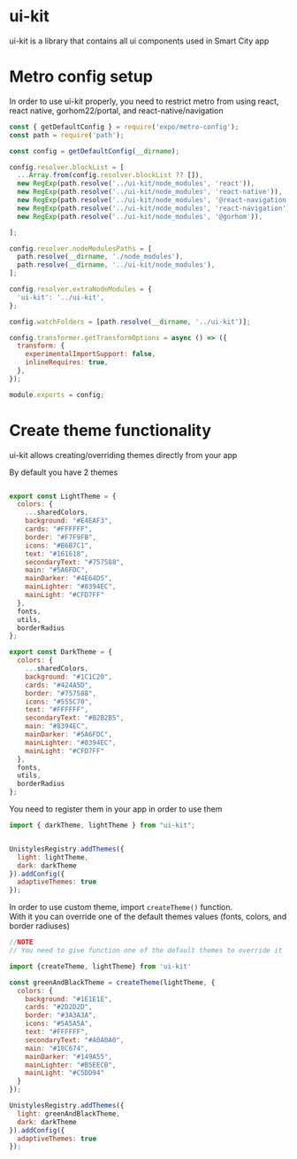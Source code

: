 # ui-kit

ui-kit is a library that contains all ui components used in Smart City app

# Metro config setup

In order to use ui-kit properly, you need to restrict metro from using react, react native, gorhom22/portal, and react-native/navigation


```js
const { getDefaultConfig } = require('expo/metro-config');
const path = require('path');

const config = getDefaultConfig(__dirname);

config.resolver.blockList = [
  ...Array.from(config.resolver.blockList ?? []),
  new RegExp(path.resolve('../ui-kit/node_modules', 'react')),
  new RegExp(path.resolve('../ui-kit/node_modules', 'react-native')),
  new RegExp(path.resolve('../ui-kit/node_modules', '@react-navigation')),
  new RegExp(path.resolve('../ui-kit/node_modules', 'react-navigation')),
  new RegExp(path.resolve('../ui-kit/node_modules', '@gorhom')),

];

config.resolver.nodeModulesPaths = [
  path.resolve(__dirname, './node_modules'),
  path.resolve(__dirname, '../ui-kit/node_modules'),
];

config.resolver.extraNodeModules = {
  'ui-kit': '../ui-kit',
};

config.watchFolders = [path.resolve(__dirname, '../ui-kit')];

config.transformer.getTransformOptions = async () => ({
  transform: {
    experimentalImportSupport: false,
    inlineRequires: true,
  },
});

module.exports = config;
```

# Create theme functionality 

ui-kit allows creating/overriding themes directly from your app

By default you have 2 themes 

```js

export const LightTheme = {
  colors: {
    ...sharedColors,
    background: "#E4EAF3",
    cards: "#FFFFFF",
    border: "#F7F9FB",
    icons: "#B6B7C1",
    text: "#161618",
    secondaryText: "#757588",
    main: "#5A6FDC",
    mainDarker: "#4E64D5",
    mainLighter: "#8394EC",
    mainLight: "#CFD7FF"
  },
  fonts,
  utils,
  borderRadius
};

export const DarkTheme = {
  colors: {
    ...sharedColors,
    background: "#1C1C20",
    cards: "#424A5D",
    border: "#757588",
    icons: "#555C70",
    text: "#FFFFFF",
    secondaryText: "#B2B2B5",
    main: "#8394EC",
    mainDarker: "#5A6FDC",
    mainLighter: "#8394EC",
    mainLight: "#CFD7FF"
  },
  fonts,
  utils,
  borderRadius
};
```

You need to register them in your app in order to use them

```js
import { darkTheme, lightTheme } from "ui-kit";


UnistylesRegistry.addThemes({
  light: lightTheme,
  dark: darkTheme
}).addConfig({
  adaptiveThemes: true
});
```

In order to use custom theme, import ```createTheme()``` function.  
With it you can override one of the default themes values (fonts, colors, and border radiuses)


```js
//NOTE 
// You need to give function one of the default themes to override it 

import {createTheme, lightTheme} from 'ui-kit'

const greenAndBlackTheme = createTheme(lightTheme, {
  colors: {
    background: "#1E1E1E",
    cards: "#2D2D2D",
    border: "#3A3A3A",
    icons: "#5A5A5A",
    text: "#FFFFFF",
    secondaryText: "#A0A0A0",
    main: "#18C674",
    mainDarker: "#149A55",
    mainLighter: "#B5EECB",
    mainLight: "#C5DD94"
  }
});

UnistylesRegistry.addThemes({
  light: greenAndBlackTheme,
  dark: darkTheme
}).addConfig({
  adaptiveThemes: true
});
```